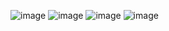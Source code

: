 ![image](https://github.com/user-attachments/assets/1bf0085e-1849-4c9f-8e04-833386a6f6f4)
![image](https://github.com/user-attachments/assets/c2289e8e-8ed6-4dbe-94af-c22c764abd0c)
![image](https://github.com/user-attachments/assets/d4edc310-f4bf-439e-9a58-1cc22e411c96)
![image](https://github.com/user-attachments/assets/cac070e4-d5e4-4f22-945c-d10db84cf363)


